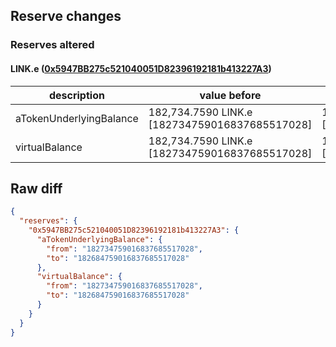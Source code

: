 ## Reserve changes

### Reserves altered

#### LINK.e ([0x5947BB275c521040051D82396192181b413227A3](https://snowtrace.io/address/0x5947BB275c521040051D82396192181b413227A3))

| description | value before | value after |
| --- | --- | --- |
| aTokenUnderlyingBalance | 182,734.7590 LINK.e [182734759016837685517028] | 182,684.7590 LINK.e [182684759016837685517028] |
| virtualBalance | 182,734.7590 LINK.e [182734759016837685517028] | 182,684.7590 LINK.e [182684759016837685517028] |


## Raw diff

```json
{
  "reserves": {
    "0x5947BB275c521040051D82396192181b413227A3": {
      "aTokenUnderlyingBalance": {
        "from": "182734759016837685517028",
        "to": "182684759016837685517028"
      },
      "virtualBalance": {
        "from": "182734759016837685517028",
        "to": "182684759016837685517028"
      }
    }
  }
}
```